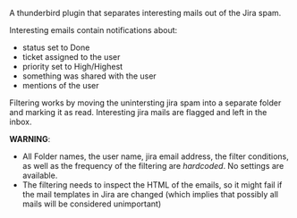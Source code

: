 A thunderbird plugin that separates interesting mails out of the Jira spam.

Interesting emails contain notifications about:
- status set to Done
- ticket assigned to the user
- priority set to High/Highest
- something was shared with the user
- mentions of the user

Filtering works by moving the unintersting jira spam into a separate folder and marking it as read. Interesting jira mails are flagged and left in the inbox.

**WARNING**:
* All Folder names, the user name, jira email address,  the filter conditions, as well as the frequency of the filtering  are *hardcoded*. No settings are available.
* The filtering needs to inspect the HTML of the emails, so it might fail if the mail templates in Jira are changed (which implies that possibly all mails will be considered unimportant)
